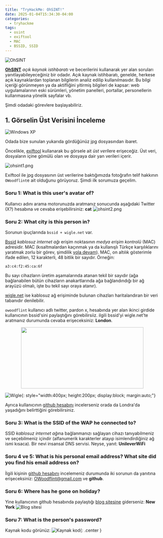 ```yaml
---
title: "TryHackMe: OhSINT!"
date: 2025-01-04T15:34:30-04:00
categories:
  - tryhackme
tags:
  - osint
  - exiftool
  - MAC
  - BSSID, SSID
---
```


![OhSINT](/assets/images/tryhackme-ohsint/ohsint.png)

**[OhSINT](https://tryhackme.com/r/room/ohsint)** *açık kaynak istihbaratı* ve becerilerini kullanarak yer alan soruları yanıtlayabileyeceğiniz bir odadır. Açık kaynak istihbaratı, genelde, herkese açık kaynaklardan toplanan bilgilerin analiz edilip kullanılmasıdır. Bu bilgi içeriği görünmeyen ya da aktifliğini yitirmiş bilgileri de kapsar: web uygulamalarının eski sürümleri, yönetim panelleri, portallar, personellerin kullanmasına yönelik sayfalar vb. 

Şimdi odadaki görevlere başlayabiliriz.


## 1. Görselin Üst Verisini İnceleme

![Windows XP](/assets/images/tryhackme-ohsint/image.jpg)

Odada bize sunulan yukarıda gördüğünüz jpg dosyasından ibaret. 

Öncelikle, [exiftool](https://exiftool.org/) kullanarak bu görsele ait *üst veri*lere erişeceğiz. Üst veri, dosyaların içine gömülü olan ve dosyaya dair yan verileri içerir.  

![ohsint1.png](/assets/images/tryhackme-ohsint/ohsint1.png)

Exiftool ile jpg dosyasının üst verilerine baktığımızda fotoğrafın telif hakkının `OWoodflint`e ait olduğunu görüyoruz. Şimdi ilk sorumuza geçelim.

### Soru 1: What is this user's avatar of?

Kullanıcı adını arama motorunuzda aratmanız sonucunda aşağıdaki Twitter (X?) hesabına ve cevaba erişebilirsiniz: **cat**
![ohsint2.png](/assets/images/tryhackme-ohsint/ohsint2.png)

### Soru 2: What city is this person in? 

Sorunun ipuçlarında `bssid + wigle.net` var.

[Bssid](https://www.atera.com/blog/computer-terms-unwrapped-what-is-bssid/) *kablosuz internet ağı* erişim noktasının *medya erişim kontrolü* (MAC) adresidir. MAC (kısaltmalardan kaçınmak ya da kullanışlı Türkçe karşılıklarını yaratmak zorlu bir görev, şimdilik [yola devam](https://www.youtube.com/watch?v=MIBaT3prsNs)). MAC, on altılık gösterimle ifade edilen, 12 karakterli, 48 bitlik bir sayıdır. Örneğin: 

`a3:c4:f2:45:ca:6f`

Bu sayı cihazların üretim aşamalarında atanan tekil bir sayıdır (ağa bağlanabilen bütün cihazların anakartlarında ağa bağlandındığı bir ağ arayüzü olmalı, işte bu tekil sayı oraya atanır).

[wigle.net](wigle.net) ise kablosuz ağ erişiminde bulunan cihazları haritalandıran bir veri tabanıdır denilebilir.

`owoodflint` kullanıcı adlı twitter, pardon x, hesabında yer alan ikinci girdide kullanıcının bssid'sini paylaştığını görebilirsiiz. ilgili bssid'yi wigle.net'te aratmanız durumunda cevaba erişeceksiniz: **London**. 

<div align="center">
<img src="/assets/images/tryhackme-ohsint/ohsint3.png" width="400" height="200">
</div>

![Wigle](/assets/images/tryhackme-ohsint/ohsint3.png){: style="width:400px; height:200px; display:block; margin:auto;"}

Ayrıca kullanıcının [github hesabını](https://github.com/OWoodfl1nt/people_finder) incelerseniz orada da Londra'da yaşadığını belirttiğini görebilirsiniz.

### Soru 3: What is the SSID of the WAP he connected to?

SSID *kablosuz internet ağı*na bağlanmanızı sağlayan cihazı tanıyabilmeniz ve seçebilmeniz içindir (alfanumerik karakterler atayıp isimlendirdiğiniz ağ ismi kısaca). Bir nevi insansal DNS servisi. Neyse, yanıt: **UnileverWiFi**

### Soru 4 ve 5: What is his personal email address? What site did you find his email address on?

İlgili kişinin [github hesabını](https://github.com/OWoodfl1nt/people_finder) incelemeniz durumunda iki sorunun da yanıtına erişeceksiniz:  OWoodflint@gmail.com ve **github**.

### Soru 6: Where has he gone on holiday?

Yine kullanıcının github hesabında paylaştığı [blog sitesine](https://oliverwoodflint.wordpress.com/) giderseniz: **New York**
![Blog sitesi](/assets/images/tryhackme-ohsint/ohsint4.png)

### Soru 7: What is the person's password?

Kaynak kodu görünüz:
![Kaynak kod](/assets/images/tryhackme-ohsint/ohsint5.png){: .center }

